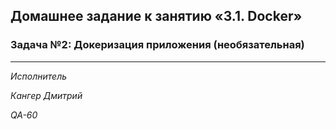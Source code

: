 ## Домашнее задание к занятию «3.1. Docker»

### Задача №2: Докеризация приложения (необязательная)


***


*Исполнитель*

*Кангер Дмитрий*

*QA-60*
